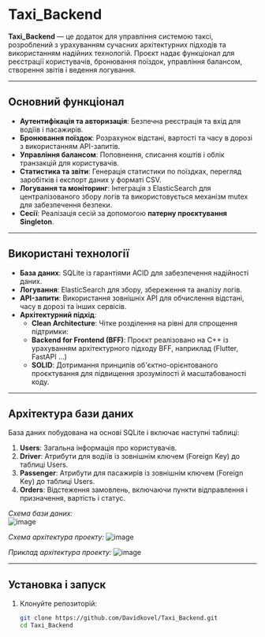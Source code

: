 # Taxi_Backend  

**Taxi_Backend** — це додаток для управління системою таксі, розроблений з урахуванням сучасних архітектурних підходів та використанням надійних технологій. Проєкт надає функціонал для реєстрації користувачів, бронювання поїздок, управління балансом, створення звітів і ведення логування.  

---

## Основний функціонал  
- **Аутентифікація та авторизація**: Безпечна реєстрація та вхід для водіїв і пасажирів.  
- **Бронювання поїздок**: Розрахунок відстані, вартості та часу в дорозі з використанням API-запитів.  
- **Управління балансом**: Поповнення, списання коштів і облік транзакцій для користувачів.  
- **Статистика та звіти**: Генерація статистики по поїздках, перегляд заробітків і експорт даних у форматі CSV.  
- **Логування та моніторинг**: Інтеграція з ElasticSearch для централізованого збору логів та використовується механізм mutex для забезпечення безпеки.  
- **Сесії**: Реалізація сесій за допомогою **патерну проєктування Singleton**.  

---

## Використані технології  
- **База даних**: SQLite із гарантіями ACID для забезпечення надійності даних.  
- **Логування**: ElasticSearch для збору, збереження та аналізу логів.  
- **API-запити**: Використання зовнішніх API для обчислення відстані, часу в дорозі та інших сервісів.  
- **Архітектурний підхід**:  
  - **Clean Architecture**: Чітке розділення на рівні для спрощення підтримки:  
  - **Backend for Frontend (BFF)**: Проєкт реалізовано на C++ із урахуванням архітектурного підходу BFF, наприклад (Flutter, FastAPI ...) 
  - **SOLID**: Дотримання принципів об'єктно-орієнтованого проєктування для підвищення зрозумілості й масштабованості коду.  

---

## Архітектура бази даних  
База даних побудована на основі SQLite і включає наступні таблиці:  
1. **Users**: Загальна інформація про користувачів.  
2. **Driver**: Атрибути для водіїв із зовнішнім ключем (Foreign Key) до таблиці Users.  
3. **Passenger**: Атрибути для пасажирів із зовнішнім ключем (Foreign Key) до таблиці Users.  
4. **Orders**: Відстеження замовлень, включаючи пункти відправлення і призначення, вартість і статус.  

*Схема бази даних:*  
![image](https://github.com/user-attachments/assets/07420c1f-b580-4aeb-8e70-997ec660a566)

*Схема архiтектура проекту:* 
![image](https://github.com/user-attachments/assets/41cf0f90-b231-460c-8e63-4ead9f16d423)

*Приклад архiтектура проекту:* 
![image](https://github.com/user-attachments/assets/53b42314-ea1b-4d66-86c2-276b03a74c3c)

---

## Установка і запуск  
1. Клонуйте репозиторій:  
   ```bash
   git clone https://github.com/Davidkovel/Taxi_Backend.git
   cd Taxi_Backend
